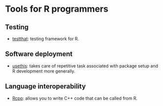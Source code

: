 # Tools for R programmers

## Testing

* [testthat](https://testthat.r-lib.org/index.html): testing framework for R.


## Software deployment

* [usethis](https://github.com/r-lib/usethis): takes care of repetitive task
  associated with package setup and R development more generally.


## Language interoperability

* [Rcpp](http://www.rcpp.org/): allows you to write C++ code that can be called
  from R.
